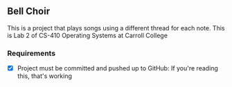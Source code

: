 ## Bell Choir

This is a project that plays songs using a different thread for each note. This is Lab 2 of CS-410 Operating Systems at Carroll College

### Requirements

- [x] Project must be committed and pushed up to GitHub: If you're reading this, that's working
